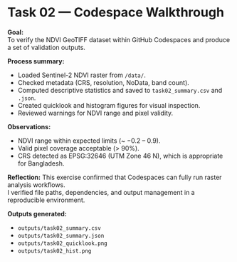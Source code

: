 # Task 02 — Codespace Walkthrough

**Goal:**  
To verify the NDVI GeoTIFF dataset within GitHub Codespaces and produce a set of validation outputs.

**Process summary:**
- Loaded Sentinel-2 NDVI raster from `/data/`.
- Checked metadata (CRS, resolution, NoData, band count).
- Computed descriptive statistics and saved to `task02_summary.csv` and `.json`.
- Created quicklook and histogram figures for visual inspection.
- Reviewed warnings for NDVI range and pixel validity.

**Observations:**
- NDVI range within expected limits (~ −0.2 – 0.9).  
- Valid pixel coverage acceptable (> 90%).  
- CRS detected as EPSG:32646 (UTM Zone 46 N), which is appropriate for Bangladesh.

**Reflection:**
This exercise confirmed that Codespaces can fully run raster analysis workflows.  
I verified file paths, dependencies, and output management in a reproducible environment.

**Outputs generated:**
- `outputs/task02_summary.csv`
- `outputs/task02_summary.json`
- `outputs/task02_quicklook.png`
- `outputs/task02_hist.png`
